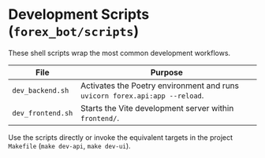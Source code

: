 # Development Scripts (`forex_bot/scripts`)

These shell scripts wrap the most common development workflows.

| File | Purpose |
| --- | --- |
| `dev_backend.sh` | Activates the Poetry environment and runs `uvicorn forex.api:app --reload`. |
| `dev_frontend.sh` | Starts the Vite development server within `frontend/`. |

Use the scripts directly or invoke the equivalent targets in the project
`Makefile` (`make dev-api`, `make dev-ui`).
